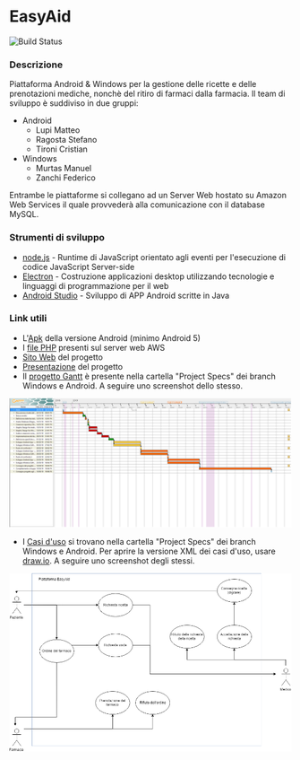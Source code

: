 # EasyAid
![Build Status](https://img.shields.io/github/last-commit/EasyAid/EasyAid.svg?style=flat-square)
### Descrizione
Piattaforma Android &amp; Windows per la gestione delle ricette e delle prenotazioni mediche, nonchè del ritiro di farmaci dalla farmacia.
Il team di sviluppo è suddiviso in due gruppi:
- Android
  * Lupi Matteo
  * Ragosta Stefano
  * Tironi Cristian
- Windows
  * Murtas Manuel
  * Zanchi Federico

Entrambe le piattaforme si collegano ad un Server Web hostato su Amazon Web Services il quale provvederà alla comunicazione con il database MySQL. 

### Strumenti di sviluppo
* [node.js](https://nodejs.org/en/) - Runtime di JavaScript orientato agli eventi per l'esecuzione di codice JavaScript Server-side
* [Electron](https://electronjs.org/) - Costruzione applicazioni desktop utilizzando tecnologie e linguaggi di programmazione per il web
* [Android Studio](https://developer.android.com/studio) - Sviluppo di APP Android scritte in Java

### Link utili
* L'[Apk](https://github.com/EasyAid/EasyAid/tree/Android/APP) della versione Android (minimo Android 5)
* I [file PHP](https://github.com/EasyAid/EasyAid/tree/Android/Development/PHP) presenti sul server web AWS
* [Sito Web](https://easyaid.github.io/EasyAid) del progetto
* [Presentazione](https://prezi.com/view/2sbyngP9BClrqdhERsvo) del progetto
* Il [progetto Gantt](https://github.com/EasyAid/EasyAid/blob/Windows/Project%20Specs/Project%20EasyAid.gan) è presente nella cartella "Project Specs" dei branch Windows e Android. A seguire uno screenshot dello stesso.

![Gantt Screenshot](https://raw.githubusercontent.com/EasyAid/EasyAid/Windows/Project%20Specs/Screenshot%20Gantt.png)
* I [Casi d'uso](https://github.com/EasyAid/EasyAid/tree/Android/Project%20Specs/Casi%20d'uso) si trovano nella cartella "Project Specs" dei branch Windows e Android. Per aprire la versione XML dei casi d'uso, usare [draw.io](https://www.draw.io). A seguire uno screenshot degli stessi.


![UseCase Screenshot](https://raw.githubusercontent.com/EasyAid/EasyAid/Windows/Project%20Specs/Casi%20d'uso/casi_uso.png)
